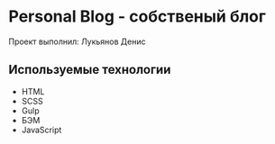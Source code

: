 # Personal Blog - собственый блог

Проект выполнил: Лукьянов Денис

## Используемые технологии

-   HTML
-   SCSS
-   Gulp
-   БЭМ
-   JavaScript
